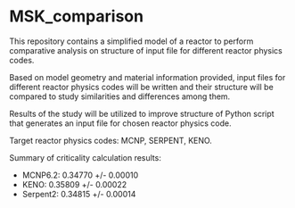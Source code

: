 # MSK_comparison

This repository contains a simplified model of a reactor to perform comparative
analysis on structure of input file for different reactor physics codes.

Based on model geometry and material information provided, input files for
different reactor physics codes will be written and their structure will be
compared to study similarities and differences among them.

Results of the study will be utilized to improve structure of Python script
that generates an input file for chosen reactor physics code.

Target reactor physics codes: MCNP, SERPENT, KENO.

Summary of criticality calculation results:


- MCNP6.2:  0.34770 +/- 0.00010
- KENO:    0.35809 +/- 0.00022
- Serpent2: 0.34815 +/- 0.00014 

